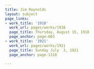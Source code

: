 ```yaml
---
title: Jim Reynolds
layout: subject
page_links:
- work_title: '1918'
  work_url: pages/works/1918
  page_title: Thursday, August 15, 1918
  page_anchor: page-603
- work_title: '1921'
  work_url: pages/works/1921
  page_title: Sunday July  3, 1921
  page_anchor: page-1310

---
```

